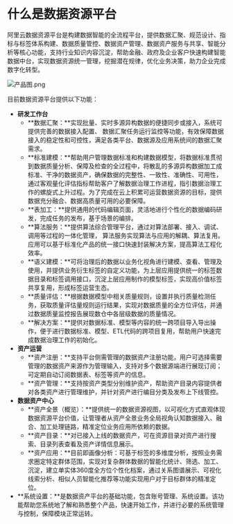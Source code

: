 # 什么是数据资源平台

阿里云数据资源平台是构建数据智能的全流程平台，提供数据汇聚、规范设计、指标与标签体系构建、数据质量管控、数据资产管理、数据资产服务与共享、智能分析等核心功能，支持行业知识内容沉淀，帮助金融、政府及企业客户快速构建智能数据中台，实现数据资源统一管理，挖掘潜在规律，优化业务决策，助力企业完成数字化转型。

![产品图.png](https://static-aliyun-doc.oss-accelerate.aliyuncs.com/assets/img/zh-CN/3932330161/p211718.png)

目前数据资源平台提供以下功能：

-   **研发工作台**
    -   **数据汇聚：**实现批量、实时多源异构数据的便捷同步或接入，系统可提供完善的数据接入配置、 数据汇聚任务运行监控等功能，有效保障数据接入的稳定性和可控性，满足各类平台、数据源及应用系统间的数据汇聚需求。
    -   **标准建模：**帮助用户管理数据标准和构建数据模型，将数据标准贯彻到数据质量分析、保障及检查的全过程中，将散乱的多源异构数据加工成标准、干净的数据资产，确保数据的完整性、一致性、准确性、可用性，通过客观量化评估指标帮助客户了解数据治理工作进程，指引数据治理工作的螺旋式上升过程。为了完成在云上积累可运营数据资源的目标，提供数据充分融合、数据高质量可用的必要保障。
    -   **表加工：**提供通用的代码编辑页面，灵活地进行个性化的数据编码研发，完成任务的发布，基于场景的编排。
    -   **算法服务：**提供算法综合管理平台，通过对算法部署、接入、调试、调用等过程的一体化管理， 算法服务实现算法与应用的解耦、算法复用。应用可以基于标准化产品的统一接口快速封装解决方案，提高算法工程化效率。
    -   **语义建模：**可将治理后的数据以业务化视角进行建模、查看、管理及使用，并提供业务衍生标签的自定义功能，为上层应用提供统一的标签数据目录和标签调用接口，沉淀上层应用制作的模型标签，实现高价值标签共享复用，形成标签运营生态。
    -   **质量评估：**根据数据模型中相关质量规则，设置并执行质量检测任务，获取质量评估量规则运行结果，实现对数据质量的全方位评估，并通过数据质量监控报告展现数仓中各层级数据的质量情况。
    -   **解决方案：**提供对数据标准、模型等内容的统一跨项目导入导出操作，便于进行数据标准、模型、ETL代码的跨项目复用，帮助用户快速完成数据治理工作的初始化。
-   **资产运营**
    -   **资产注册：**支持平台侧需管理的数据资产注册功能，用户可选择需要管理的数据资产来源作为管理输入，支持对多个数据源端进行展现订阅；可定期自动订阅数据表、标签等资产的信息。
    -   **资产管理：**支持按资产类型分别维护资产，帮助资产目录内容提供者对各类资产进行管理维护，并针对资产进行编目分类及发布上下线管控。
-   **数据资产中心**
    -   **资产全景（概览）：**提供统一的数据资源视图，以可视化方式直观体现数据资源平台价值，让管理者从资产全景业务全局视角认知数据接入、融合、加工处理链路，精准定位业务应用所依赖的数据。
    -   **资产目录：**对已接入上线的数据资产，可在资源目录对资产进行搜索、目录列表查看及资产详情信息展示。
    -   **资产应用：**目前即画像分析：可基于标签的多维度分析，按照业务需求圈定特定群体范围，实现对复杂群体数据的智能化统计、筛选、加工、沉淀，建立单实体360度全方位个性化档案，通过关系图谱展示、可视化线索分析、相似人员智能化推荐等功能实现用户对于目标群体的精准定位。
-   **系统设置：**是数据资产平台的基础功能，包含账号管理、系统设置。该功能帮助您系统地了解和熟悉整个产品，快速开始工作，并进行必要的系统管理与控制，保障模块正常运转。

